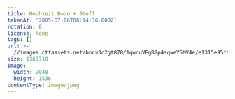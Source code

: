 ```yaml
---
title: Hochzeit Bodo + Steff
takenAt: '2005-07-06T08:14:36.000Z'
rotation: 0
license: None
tags: []
url: >-
  //images.ctfassets.net/bncv3c2gt878/1qwnuVEgR2p4sqweY5MV4e/e1315e95f608102e7af5aec5b3029d77/hochzeit-bodo--steff_4559744283_o
size: 1363710
image:
  width: 2048
  height: 1536
contentType: image/jpeg
---
```


